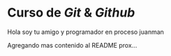 # Curso de _Git_ & _Github_

Hola soy tu amigo y programador en proceso juanman

Agregando mas contenido al README prox...
